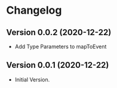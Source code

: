 # Changelog

## Version 0.0.2 (2020-12-22)

- Add Type Parameters to mapToEvent
## Version 0.0.1 (2020-12-22)

- Initial Version.